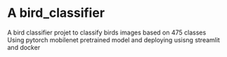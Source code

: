 # A bird_classifier
A bird classifier projet to classify birds images based on 475 classes  
Using pytorch mobilenet pretrained model and deploying usisng streamlit and docker
